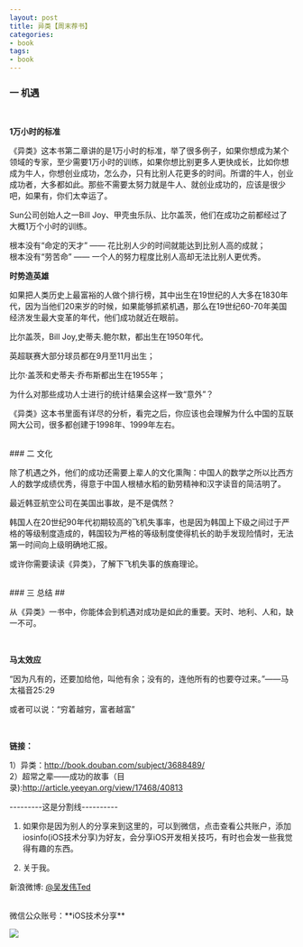 ```yaml
---
layout: post  
title: 异类【周末荐书】
categories:  
- book  
tags:    
- book    
---   
```



### 一 机遇 ##
<br>
 
 **1万小时的标准**  

《异类》这本书第二章讲的是1万小时的标准，举了很多例子，如果你想成为某个领域的专家，至少需要1万小时的训练，如果你想比别更多人更快成长，比如你想成为牛人，你想创业成功，怎么办，只有比别人花更多的时间。所谓的牛人，创业成功者，大多都如此。那些不需要太努力就是牛人、就创业成功的，应该是很少吧，如果有，你们太幸运了。

Sun公司创始人之一Bill Joy、甲壳虫乐队、比尔盖茨，他们在成功之前都经过了大概1万个小时的训练。

根本没有“命定的天才” ——  花比别人少的时间就能达到比别人高的成就；  
根本没有“劳苦命”    ——   一个人的努力程度比别人高却无法比别人更优秀。


**时势造英雄**

如果把人类历史上最富裕的人做个排行榜，其中出生在19世纪的人大多在1830年代，因为当他们20来岁的时候，如果能够抓紧机遇，那么在19世纪60-70年美国经济发生最大变革的年代，他们成功就近在眼前。

比尔盖茨，Bill Joy,史蒂夫.鲍尔默，都出生在1950年代。

英超联赛大部分球员都在9月至11月出生；

比尔·盖茨和史蒂夫·乔布斯都出生在1955年；

为什么对那些成功人士进行的统计结果会这样一致“意外”？

《异类》这本书里面有详尽的分析，看完之后，你应该也会理解为什么中国的互联网大公司，很多都创建于1998年、1999年左右。

<br>
### 二 文化

除了机遇之外，他们的成功还需要上辈人的文化熏陶：中国人的数学之所以比西方人的数学成绩优秀，得意于中国人根植水稻的勤劳精神和汉字读音的简洁明了。

最近韩亚航空公司在美国出事故，是不是偶然？

韩国人在20世纪90年代初期较高的飞机失事率，也是因为韩国上下级之间过于严格的等级制度造成的，韩国较为严格的等级制度使得机长的助手发现险情时，无法第一时间向上级明确地汇报。

或许你需要读读《异类》，了解下飞机失事的族裔理论。

<br>
### 三 总结 ##

从《异类》一书中，你能体会到机遇对成功是如此的重要。天时、地利、人和，缺一不可。

<br>

  **马太效应**

“因为凡有的，还要加给他，叫他有余；没有的，连他所有的也要夺过来。”——马太福音25:29

或者可以说：“穷着越穷，富者越富”


<br>

**链接：**

1）异类：<http://book.douban.com/subject/3688489/>  
2）超常之辈——成功的故事（目录):<http://article.yeeyan.org/view/17468/40813>

---------这是分割线----------
<br />

1) 如果你是因为别人的分享来到这里的，可以到微信，点击查看公共账户，添加
   iosinfo(iOS技术分享)为好友，会分享iOS开发相关技巧，有时也会发一些我觉得有趣的东西。

  
2)  关于我。  

新浪微博: [@吴发伟Ted](http://weibo.com/wufawei)

<br>
微信公众账号：**iOS技术分享**

![](http://farm3.staticflickr.com/2826/10855679484_56b7429bd6.jpg)